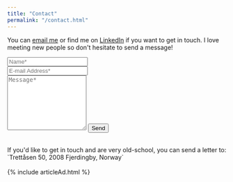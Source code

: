 ```yaml
---
title: "Contact"
permalink: "/contact.html"
---
```


</div>

You can [email me](sven@malvik.de) or find me on [LinkedIn](https://www.linkedin.com/in/svenmalvik/) if you want to get in touch. I love meeting new people so don't hesitate to send a message!

<form action="https://formspree.io/f/myybldoy" method="POST">    
<div class="form-group row">
<div class="col-md-6">
<input class="form-control" type="text" name="name" placeholder="Name*" required>
</div>
<div class="col-md-6">
<input class="form-control" type="email" name="_replyto" placeholder="E-mail Address*" required>
</div>
</div>
<textarea rows="8" class="form-control mb-3" name="message" placeholder="Message*" required></textarea>    
<input class="btn btn-success" type="submit" value="Send">
</form>

<br>
If you'd like to get in touch and are very old-school, you can send a letter to:
`Trettåsen 50, 2008 Fjerdingby, Norway`
<br><br>
{% include articleAd.html %}